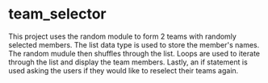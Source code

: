 # team_selector
This project uses the random module to form 2 teams with randomly selected members. The list data type is used to store the member's names.
The random mudule then shuffles through the list. Loops are used to iterate through the list and display the team members. Lastly, an if statement is used asking the users if they would like to reselect their teams again. 

